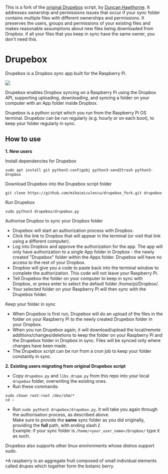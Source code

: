 This is a fork of the [original Drupebox](https://github.com/duncanhawthorne/drupebox) script, by [Duncan Hawthorne](https://github.com/duncanhawthorne).
It addresses ownership and permissions issues that occur if your sync folder contains multiple files with different ownerships and permissions. It preserves the users, groups and permissions of your existing files and makes reasonable assumptions about new files being downloaded from Dropbox.
if all your files that you keep in sync have the same owner, you don't need this.

# Drupebox
Drupebox is a Dropbox sync app built for the Raspberry Pi.

![](https://github.com/mihaimiculescu/drupebox_fork/blob/master/icon.png)

Drupebox enables Dropbox syncing on a Raspberry Pi using the Dropbox API, supporting uploading, downloading, and syncing a folder on your computer with an App folder inside Dropbox.

Drupebox is a python script which you run from the Raspberry Pi OS terminal. Drupebox can be run regularly (e.g. hourly or on each boot), to keep your folder regularly in sync.

How to use
-----------
**1. New users**

Install dependencies for Drupebox
```
sudo apt install git python3-configobj python3-send2trash python3-dropbox
```

Download Drupebox into the Drupebox script folder
```
git clone https://github.com/mihaimiculescu/drupebox_fork.git drupebox
```

Run Drupebox
```
sudo python3 drupebox/drupebox.py
```

Authorise Drupbox to sync your Dropbox folder
* Drupebox will start an authorization process with Dropbox.
* Click the link to Dropbox that will appear in the terminal (or visit that link using a different computer).
* Log into Dropbox and approve the authorization for the app. The app will only have authorization to a single App folder in Dropbox - the newly created "Drupebox" folder within the Apps folder. Drupebox will have no access to the rest of your Dropbox.
* Dropbox will give you a code to paste back into the terminal window to complete the authorization. This code will not leave your Raspberry Pi.
* Tell Drupebox the folder on your computer to keep in sync with Dropbox, or press enter to select the default folder /home/pi/Dropbox/.
* Your selected folder on your Raspberry Pi will then sync with the Drupebox folder.

Keep your folder in sync
* When Drupebox is first run, Drupebox will do an upload of the files in the folder on your Raspberry Pi to the newly created Drupebox folder in your Dropbox.
* When you run Drupebox again, it will download/upload the local/remote additions/changes/deletions to keep the folder on your Raspberry Pi and the Drupebox folder in Dropbox in sync. Files will be synced only where changes have been made.
* The Drupebox script can be run from a cron job to keep your folder constantly in sync.

**2. Existing users migrating from original Drupebox script**
* Copy `drupebox.py` and `libs_drupe.py` from this repo into your local `drupebox` folder, overwriting the existing ones.
* Run these commands:
```
sudo chown root:root /dev/shm/*
cd ~
```
* Run `sudo python3 drupebox/drupebox.py`. It will take you again through the authorisation process, as described above. <br>
Make sure to provide the **same** sync folder as you did originally, providing the **full** path, with ending slash **/**. <br>
Example: if your sync folder is `/home/<your_user_name>/Dropbox/` type it as such.

Drupebox also supports other linux environments whose distros support sudo.

*A raspberry is an aggregate fruit composed of small individual elements called drupes which together form the botanic berry.
